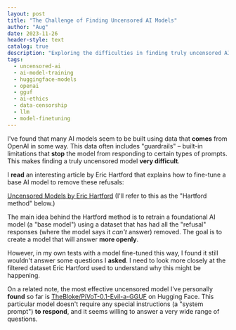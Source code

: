 ```yaml
---
layout: post
title: "The Challenge of Finding Uncensored AI Models"
author: "Aug"
date: 2023-11-26
header-style: text
catalog: true
description: "Exploring the difficulties in finding truly uncensored AI models. I discuss the influence of OpenAI's data and look at methods for fine-tuning base models to remove built-in limitations or refusals, mentioning my experiences with some specific models."
tags:
  - uncensored-ai
  - ai-model-training
  - huggingface-models
  - openai
  - gguf
  - ai-ethics
  - data-censorship
  - llm
  - model-finetuning
---
```


I've found that many AI models seem to be built using data that **comes** from OpenAI in some way. This data often includes "guardrails" – built-in limitations that **stop** the model from responding to certain types of prompts. This makes finding a truly uncensored model **very difficult**.

I **read** an interesting article by Eric Hartford that explains how to fine-tune a base AI model to remove these refusals:

[Uncensored Models by Eric Hartford](https://erichartford.com/uncensored-models) (I'll refer to this as the "Hartford method" below.)

The main idea behind the Hartford method is to retrain a foundational AI model (a "base model") using a dataset that has had all the "refusal" responses (where the model says it _can't_ answer) removed. The goal is to create a model that will answer **more openly**.

However, in my own tests with a model fine-tuned this way, I found it still wouldn't answer some questions I **asked**. I need to look more closely at the filtered dataset Eric Hartford used to understand why this might be happening.

On a related note, the most effective uncensored model I've personally **found** so far is [TheBloke/PiVoT-0.1-Evil-a-GGUF](https://huggingface.co/TheBloke/PiVoT-0.1-Evil-a-GGUF) on Hugging Face. This particular model doesn't require any special instructions (a "system prompt") **to respond**, and it seems willing to answer a very wide range of questions.
